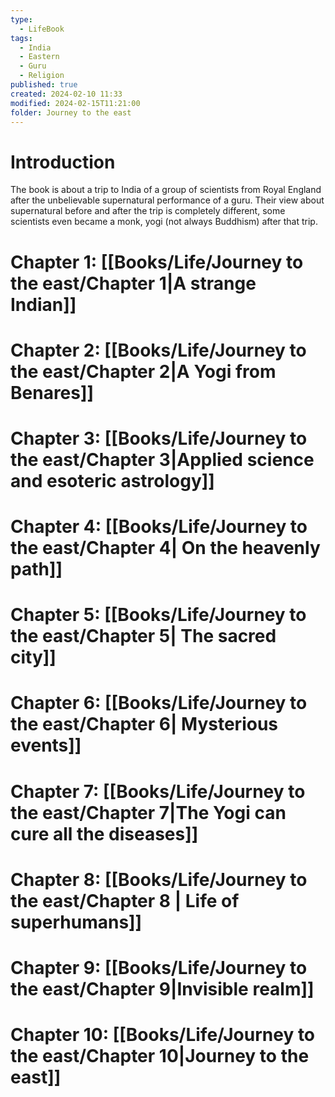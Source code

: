 ```yaml
---
type:
  - LifeBook
tags:
  - India
  - Eastern
  - Guru
  - Religion
published: true
created: 2024-02-10 11:33
modified: 2024-02-15T11:21:00
folder: Journey to the east
---
```

# Introduction

The book is about a trip to India of a group of scientists from Royal England after the unbelievable supernatural performance of a guru. Their view about supernatural before and after the trip is completely different, some scientists even became a monk, yogi (not always Buddhism) after that trip.

# Chapter 1: [[Books/Life/Journey to the east/Chapter 1|A strange Indian]]
# Chapter 2: [[Books/Life/Journey to the east/Chapter 2|A Yogi from Benares]]
# Chapter 3: [[Books/Life/Journey to the east/Chapter 3|Applied science and esoteric astrology]]
# Chapter 4: [[Books/Life/Journey to the east/Chapter 4| On the heavenly path]]
# Chapter 5: [[Books/Life/Journey to the east/Chapter 5| The sacred city]]
# Chapter 6: [[Books/Life/Journey to the east/Chapter 6| Mysterious events]]
# Chapter 7: [[Books/Life/Journey to the east/Chapter 7|The Yogi can cure all the diseases]]
# Chapter 8: [[Books/Life/Journey to the east/Chapter 8 | Life of superhumans]]
# Chapter 9: [[Books/Life/Journey to the east/Chapter 9|Invisible realm]]
# Chapter 10: [[Books/Life/Journey to the east/Chapter 10|Journey to the east]]

